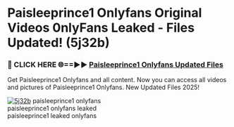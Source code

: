# Paisleeprince1 Onlyfans Original Videos 0nlyFans Leaked - Files Updated! (5j32b)

<h3>🔴 CLICK HERE 🌐==►► <a href="https://tinyurl.com/2jnfzry5" rel="nofollow">Paisleeprince1 Onlyfans Updated Files</a></h3>

Get Paisleeprince1 Onlyfans and all content. Now you can access all videos and pictures of Paisleeprince1 Onlyfans. New Updated Files 2025!

[![5j32b](https://i.imgur.com/GyGTBgg.gif)](https://tinyurl.com/2jnfzry5)
paisleeprince1 onlyfans<br>
paisleeprince1 onlyfans leaked<br>
paisleeprince1 leaked onlyfans